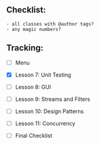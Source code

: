 ## Checklist:
	- all classes with @author tags?
	- any magic numbers?
	
## Tracking:
- [ ] Menu
- [X] Lesson 7: Unit Testing
- [ ] Lesson 8: GUI
- [ ] Lesson 9: Streams and Filters
- [ ] Lesson 10: Design Patterns
- [ ] Lesson 11: Concurrency
- [ ] Final Checklist
	